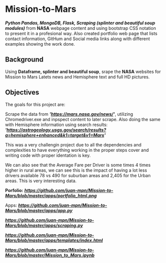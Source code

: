 # Mission-to-Mars
**_Python Pandas, MongoDB,  Flask, Scraping (splinter and beautiful soup modules)_** from **NASA** webpage content and using bootstrap CSS notation to present it in a profesional way. Also created portfolio web page that lists contact information, GitHum and Social media links along with different examples showing the work done. 

## Background
Using **Dataframe, splinter and beautiful soup**, srape the **NASA** websites for Mission to Mars Latets news and Hemisphere text and full HD pictures.

## Objectives 
The goals for this project are:

Scrape the data from **_'https://mars.nasa.gov/news/'_**, utilizing Chromedriver.exe and inpspect content to later scrape. Also doing the same with Hemisphere information using search results: **_'https://astrogeology.usgs.gov/search/results?q=hemisphere+enhanced&k1=target&v1=Mars'_**

This was a very challengin project due to all the dependencies and complexities to have everything working in the proper steps cover and writing code with proper identation is key. 


We can also see that the Average Fare per Driver is some times 4 times higher in rural areas, we can see this is the impact of having a lot less drivers available 78 vs 490 for suburban areas and 2,405 for the Urban areas. This is very interesting data.

**Porfolio:**
**_https://github.com/juan-mpn/Mission-to-Mars/blob/master/apps/portfolio_html.png_**

Apps: 
**_https://github.com/juan-mpn/Mission-to-Mars/blob/master/apps/app.py_**

**_https://github.com/juan-mpn/Mission-to-Mars/blob/master/apps/scraping.py_**

**_https://github.com/juan-mpn/Mission-to-Mars/blob/master/apps/templates/index.html_**

**_https://github.com/juan-mpn/Mission-to-Mars/blob/master/Mission_to_Mars.ipynb_**







